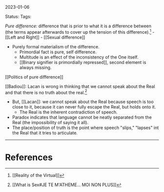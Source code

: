 2023-01-06

Status: 
Tags: 


*Pure difference:* difference that is prior to what it is a difference between (the terms appear afterwards to cover up the tension of this difference).[^1]
	- [[Left and Right]]
	- [[Sexual difference]]
* Purely formal materialism of the difference.
    * Primordial fact is pure, self difference.
    * Multitude is an effect of the inconsistency of the One itself.
    * [[Binary signifier is primordially repressed]], second element is always missing.

[[Politics of pure difference]]

[[Badiou]]: Lacan is wrong in thinking that we cannot speak about the Real and that there is no truth about the real.[^2]
* But, [[Lacan]]: we cannot speak about the Real because speech is too close to it, because it can never fully escape the Real, but holds onto it.
    * The Real is the inherent contradiction of speech.
* Paradox indicates that language cannot be neatly separated from the Real (the impossibility of saying it all).
* The place/position of truth is the point where speech "slips," "lapses" int the Real that it tries to articulate.
---
# References

[^1]: [[Reality of the Virtual]]
[^2]: [[What is Sex#JE TE M'ATHEME... MOI NON PLUS]]